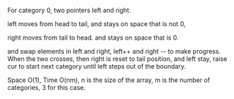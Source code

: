 For category 0, two pointers left and right.

left moves from head to tail, and stays on space that is not 0,

right moves from tail to head. and stays on space that is 0.

and swap elements in left and right, left++ and right -- to make progress. When the two crosses, then right is reset to tail position, and left stay, raise cur to start next category until left steps out of the boundary.

Space O(1), Time O(nm), n is the size of the array, m is the number of categories, 3 for this case.      



